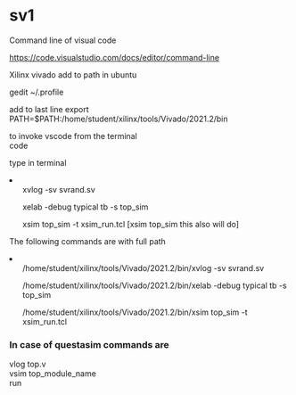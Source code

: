 # sv1

Command line of visual code 

https://code.visualstudio.com/docs/editor/command-line

Xilinx vivado add to path in ubuntu


gedit ~/.profile

add to last line 
export PATH=$PATH:/home/student/xilinx/tools/Vivado/2021.2/bin

to invoke vscode from the terminal<br/>
code

type in terminal

<li>
 <ol>xvlog  -sv svrand.sv </ol>
 <ol>xelab  -debug typical tb -s top_sim</ol>
<ol>xsim  top_sim -t xsim_run.tcl  [xsim  top_sim  this also will do]</ol>
</li>

The following commands are with full path

<li>
 <ol>/home/student/xilinx/tools/Vivado/2021.2/bin/xvlog  -sv svrand.sv </ol>
<ol>/home/student/xilinx/tools/Vivado/2021.2/bin/xelab  -debug typical tb -s top_sim </ol>
<ol>/home/student/xilinx/tools/Vivado/2021.2/bin/xsim  top_sim -t xsim_run.tcl </ol>


### In case of questasim commands are

vlog top.v<br/>
vsim top_module_name<br/>
run <br/>
